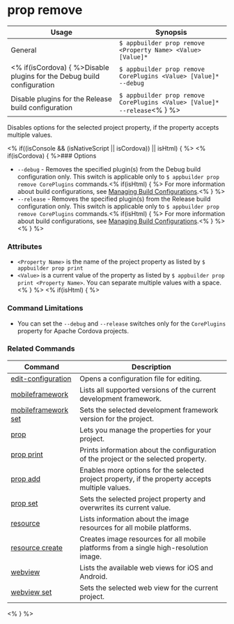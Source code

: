 prop remove
==========

Usage | Synopsis
------|-------
General | `$ appbuilder prop remove <Property Name> <Value> [Value]*`
<% if(isCordova) { %>Disable plugins for the Debug build configuration | `$ appbuilder prop remove CorePlugins <Value> [Value]* --debug`
Disable plugins for the Release build configuration | `$ appbuilder prop remove CorePlugins <Value> [Value]* --release`<% } %>

Disables options for the selected project property, if the property accepts multiple values.

<% if((isConsole && (isNativeScript || isCordova)) || isHtml) { %>
<% if(isCordova) { %>### Options

* `--debug` - Removes the specified plugin(s) from the Debug build configuration only. This switch is applicable only to `$ appbuilder prop remove CorePlugins` commands.<% if(isHtml) { %> For more information about build configurations, see [Managing Build Configurations](http://docs.telerik.com/platform/appbuilder/build-configurations/overview).<% } %>
* `--release` - Removes the specified plugin(s) from the Release build configuration only. This switch is applicable only to `$ appbuilder prop remove CorePlugins` commands.<% if(isHtml) { %> For more information about build configurations, see [Managing Build Configurations](http://docs.telerik.com/platform/appbuilder/build-configurations/overview).<% } %>
<% } %>
### Attributes
* `<Property Name>` is the name of the project property as listed by `$ appbuilder prop print`
* `<Value>` is a current value of the property as listed by `$ appbuilder prop print <Property Name>`. You can separate multiple values with a space.
<% } %>
<% if(isHtml) { %>
### Command Limitations

* You can set the `--debug` and `--release` switches only for the `CorePlugins` property for Apache Cordova projects.

### Related Commands

Command | Description
----------|----------
[edit-configuration](edit-configuration.html) | Opens a configuration file for editing.
[mobileframework](mobileframework.html) | Lists all supported versions of the current development framework.
[mobileframework set](mobileframework-set.html) | Sets the selected development framework version for the project.
[prop](prop.html) | Lets you manage the properties for your project.
[prop print](prop-print.html) | Prints information about the configuration of the project or the selected property.
[prop add](prop-add.html) | Enables more options for the selected project property, if the property accepts multiple values.
[prop set](prop-set.html) | Sets the selected project property and overwrites its current value.
[resource](resource.html) | Lists information about the image resources for all mobile platforms.
[resource create](resource-create.html) | Creates image resources for all mobile platforms from a single high-resolution image.
[webview](webview.html) | Lists the available web views for iOS and Android.
[webview set](webview-set.html) | Sets the selected web view for the current project.
<% } %>
